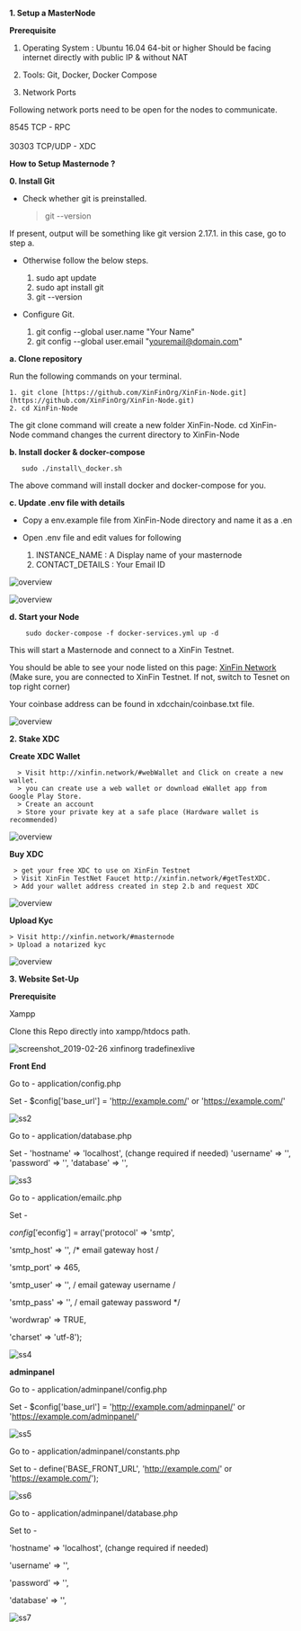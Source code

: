**1. Setup a MasterNode**

**Prerequisite**

 1. Operating System : Ubuntu 16.04 64-bit or higher Should be facing internet directly with public IP & without NAT

 2. Tools: Git, Docker, Docker Compose

 3. Network Ports

Following network ports need to be open for the nodes to communicate.

8545  TCP - RPC <br>   
30303 TCP/UDP - XDC

**How to Setup Masternode ?**

**0. Install Git**

* Check whether git is preinstalled.

    > git --version

If present, output will be something like git version 2.17.1. in this case, go to step a.

* Otherwise follow the below steps.

    1. sudo apt update
    2. sudo apt install git
    3. git --version

* Configure Git.

    1. git config --global user.name "Your Name"
    2. git config --global user.email "youremail@domain.com"

**a. Clone repository**

Run the following commands on your terminal.

    1. git clone [https://github.com/XinFinOrg/XinFin-Node.git](https://github.com/XinFinOrg/XinFin-Node.git)
    2. cd XinFin-Node

The git clone command will create a new folder XinFin-Node. cd XinFin-Node command changes the current directory to XinFin-Node

**b. Install docker & docker-compose**

       sudo ./install\_docker.sh

The above command will install docker and docker-compose for you.

**c. Update .env file with details**

* Copy a env.example file from XinFin-Node directory and name it as a .en
* Open .env file and edit values for following

     1. INSTANCE_NAME : A Display name of your masternode
     2. CONTACT_DETAILS : Your Email ID

![overview](/assets/xinfin-node.png)

![overview](/assets/masternode-.env.png)


**d. Start your Node**

        sudo docker-compose -f docker-services.yml up -d

This will start a Masternode and connect to a XinFin Testnet.

You should be able to see your node listed on this page: [XinFin Network](https://www.xinfin.network) (Make sure, you are connected to XinFin Testnet. If not, switch to Tesnet on top right corner)

Your coinbase address can be found in xdcchain/coinbase.txt file.

![overview](/assets/masternode-listing.png)

**2. Stake XDC**

  **Create XDC Wallet**

      > Visit http://xinfin.network/#webWallet and Click on create a new wallet.
      > you can create use a web wallet or download eWallet app from Google Play Store.
      > Create an account
      > Store your private key at a safe place (Hardware wallet is recommended)

![overview](/assets/xinfin_wallet.png)


   **Buy XDC**

     > get your free XDC to use on XinFin Testnet
     > Visit XinFin TestNet Faucet http://xinfin.network/#getTestXDC.
     > Add your wallet address created in step 2.b and request XDC

![overview](/assets/masternode-faucet.png)

   **Upload Kyc**

    > Visit http://xinfin.network/#masternode
    > Upload a notarized kyc

![overview](/assets/masternode-node.png)

**3. Website Set-Up**

**Prerequisite**

Xampp

Clone this Repo directly into xampp/htdocs path.

![screenshot_2019-02-26 xinfinorg tradefinexlive](https://user-images.githubusercontent.com/22572604/53394517-8d17d280-39c5-11e9-875c-510792592022.png)

**Front End**

Go to - application/config.php

Set - $config['base_url'] = 'http://example.com/' or 'https://example.com/'

![ss2](https://user-images.githubusercontent.com/22572604/53398863-ae31f080-39d0-11e9-9c6c-4c293bfa2220.png)

Go to - application/database.php

Set -
'hostname' => 'localhost', (change required if needed)
'username' => '',
'password' => '',
'database' => '',

![ss3](https://user-images.githubusercontent.com/22572604/53399063-2ef0ec80-39d1-11e9-8f1a-f29c38c1d422.png)

Go to - application/emailc.php

Set -

$config['$econfig'] = array('protocol' => 'smtp',

'smtp_host' => '', /* email gateway host /

'smtp_port' => 465,

'smtp_user' => '', / email gateway username /

'smtp_pass' => '', / email gateway password */

'wordwrap' => TRUE,

'charset' => 'utf-8');

![ss4](https://user-images.githubusercontent.com/22572604/53399233-9444dd80-39d1-11e9-8cb1-87b9e948066b.png)


**adminpanel**

Go to - application/adminpanel/config.php

Set - $config['base_url'] = 'http://example.com/adminpanel/' or 'https://example.com/adminpanel/'

![ss5](https://user-images.githubusercontent.com/22572604/53400806-a5dbb480-39d4-11e9-9efd-165507ee1d2e.png)


Go to - application/adminpanel/constants.php

Set to - define('BASE_FRONT_URL', 'http://example.com/' or 'https://example.com/');

![ss6](https://user-images.githubusercontent.com/22572604/53404917-ac6e2a00-39dc-11e9-9dea-463783a8bdc8.png)

Go to - application/adminpanel/database.php

Set to -

'hostname' => 'localhost', (change required if needed)

'username' => '',

'password' => '',

'database' => '',

![ss7](https://user-images.githubusercontent.com/22572604/53493055-74d8ae00-3ac0-11e9-8da4-b632c1619ba5.png)



